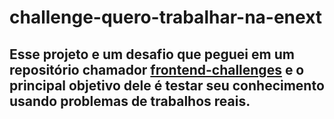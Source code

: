 # challenge-quero-trabalhar-na-enext
## Esse projeto e um desafio que peguei em um repositório chamador <a href="https://github.com/felipefialho/frontend-challenges" target="_blank">frontend-challenges</a> e o principal objetivo dele é testar seu conhecimento usando problemas de trabalhos reais.
